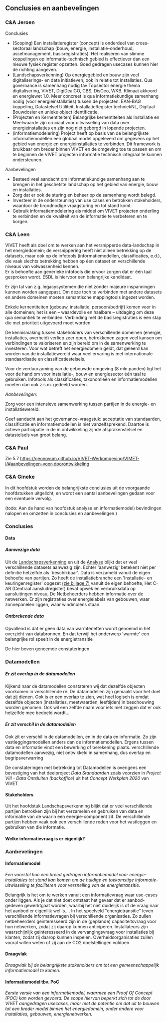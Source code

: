 Conclusies en aanbevelingen
---------------------------

### C&A Jeroen

Conclusies

-	(Scoping) Een installatieregister (concept) is onderdeel van cross-sectoraal landschap (bouw, energie, installatie-onderhoud, assetmanagement, basisregistraties). Het realiseren van slimme koppelingen op informatie-technisch gebied is effectiever dan een nieuwe fysiek register opzetten. Goed gedragen usecases kunnen hier de richting aangeven.
-	(Landschapsverkenning)
Op energiegebied en bouw zijn veel digitaliserings- en data initiatieven, ook in relatie tot installaties. 
Qua governance is samenhang nodig tav Topsector energie thema digitalisering, VIVET, DigiDealGO, CBS, DisGeo, WKB, Klimaat akkoord en energiewet 1.0.
Meer concreet is qua informatiekundige samenhang nodig (voor energieinstallaties) tussen de projecten: EAN-BAG koppeling, Datastelsel Utiliteit, InstallatieRegister techniekNL, Digitaal Bouwdosier en unieke object identificatie.
-	(Projecten en Kernentiteiten)
Belangrijke kernentiteiten als Installatie en Meetwaarde zijn cruciaal voor uitwisseling van data over energieinstallaties en zijn nog niet geborgd in lopende projecten.
-	(informatiemodelering)
Project heeft op basis van de belangrijkste informatiemodellen een globaal model opgeleverd om gegevens op het gebied van energie en energieinstallaties te verbinden. Dit framework is bruikbaar om breder binnen VIVET en de omgeving toe te passen en om te beginnen de VIVET projecten informatie technisch integraal te kunnen ondersteunen.

Aanbevelingen
-	Besteed veel aandacht om informatiekundige samenhang aan te brengen in het geschetste landschap op het gebied van energie, bouw en installaties.
-	Zorg dat er ook de sturing en beheer op de samenhang wordt belegd.
-	Investeer in de ondersteuning van use cases en betrokken stakeholders, waardoor de broodnodige vraagsturing en tot stand komt. 
-	Gebruik informatiemodelering als middel om VIVET projecten onderling te verbinden en de kwaliteit van de informatie te verbeteren en te borgen.


### C&A Leen

VIVET heeft als doel om te werken aan het versnipperde data-landschap in het
energiedomein; de versnippering heeft niet alleen betrekking op de datasets,
maar ook op de infotools (informatiemodellen, classificaties, e.d.), die vaak
slechts betrekking hebben op één dataset en verschillende niveaus van
volwassenheid kennen.  
Er is behoefte aan generieke infotools die ervoor zorgen dat er één taal
gesproken wordt. ESDL is hiervoor een belangrijke kandidaat.

Er zijn tal van z.g. legacysystemen die niet zonder majeure inspanningen kunnen
worden aangepast. Om deze toch te verbinden met andere datasets en andere
domeinen moeten semantische mappingtools ingezet worden.

Enkele kernentiteiten (gebouw, installatie, persoon/bedrijf) komen voor in alle
domeinen; het is een – waardevolle en haalbare – uitdaging om deze qua semantiek
te verbinden. Verbinding met de basisregistraties is een stap die met prioriteit
uitgevoerd moet worden.

De kennismaking tussen stakeholders van verschillende domeinen (energie,
installaties, overheid) verliep zeer open, betrokkenen zagen veel kansen om
verbindingen te valoriseren en zijn bereid om in de samenwerking te investeren.
Voor wat betreft het energiedomein geldt, dat geleerd kan worden van de
installatiewereld waar veel ervaring is met internationale standaardisatie en
classificatiestelsels.

Voor de verduurzaming van de gebouwde omgeving (8 mln panden) ligt het voor de
hand om voor installatie-, bouw en energiesector één taal te gebruiken.
Infotools als classificaties, taxonomieën en informatiemodellen moeten dan ook
z.s.m. gedeeld worden.

*Aanbevelingen:*

Zorg voor een intensieve samenwerking tussen partijen in de energie- en
installatiewereld.

Geef aandacht aan het governance-vraagstuk: acceptatie van standaarden,
classificatie en informatiemodellen is niet vanzelfsprekend. Daartoe is actieve
participatie in de in ontwikkeling zijnde afsprakenstelsel en datastelsels van
groot belang.

### C&A Paul

Zie 5.7 https://geonovum.github.io/VIVET-Werkomgeving/VIMET-I/#aanbevelingen-voor-doorontwikkeling


### C&A Gineke

In dit hoofdstuk worden de belangrijkste conclusies uit de voorgaande
hoofdstukken uitgelicht, en wordt een aantal aanbevelingen gedaan voor een
eventuele vervolg.

(todo: Aan de hand van hoofdstuk analyse en informatiemodel) bevindingen nalopen
en omzetten in conclusies en aanbevelingen.)

### Conclusies

#### Data

##### Aanwezige data

Uit de [Landschapsverkenning](#landschapsverkenning) en uit de
[Analyse](#analyse) blijkt dat er veel verschillende datasets aanwezig zijn.
Echter 'aanwezig' betekent niet per definitie hetzelfde als 'beschikbaar'. Data
is verzameld vanuit de eigen behoefte van partijen. Zo heeft de
installatiebranche een 'Installatie- en keuringenregister' opgezet [(zie bijlage
7)](#bijlage-7) vanuit de eigen behoefte, Het C-AR (Centraal aansluitregister)
bevat opwek en verbruiksdata op aansluitingen niveau, De Netbeheerders hebben
informatie over de netwerken. Er zijn registraties over energielabels van
gebouwen, waar zonnepanelen liggen, waar windmolens staan.

##### Ontbrekende data

Opvallend is dat er geen data van warmtenetten wordt genoemd in het overzicht
van databronnen. En dat terwijl het onderwerp 'warmte' een belangrijke rol
speelt in de energietransitie

De hier boven genoemde constateringen

### Datamodellen

##### Er zit overlap in de datamodellen

Kijkend naar de datamodellen constateren wij dat dezelfde objecten voorkomen in
verschillende re. De datamodellen zijn gemaakt voor het doel dat zij dienen. Ook
is er een overlap te zien, wat heel logisch is omdat dezelfde objecten
(installaties, meetwaarden, leeftijden) in beschouwing worden genomen. Ook wil
een zelfde naam voor iets niet zeggen dat er ook hetzelfde mee bedoeld wordt...

##### Er zit verschil in de datamodellen

Ook zit er verschil in de datamodellen, en in de data en informatie. Zo zijn
vastleggingsmodellen anders dan de informatiemodellen. Ergens tussen data en
informatie vindt een bewerking of berekening plaats. verschillende datamodellen
aanwezig, niet ontwikkeld in samenhang, dus overlap en begripsverwarring

De constateringen met betrekking tot Datamodellen is overigens een bevestiging
van het deelproject *Data Standaarden* zoals voorzien in *Project VIII - Data
Ontsluiten (backoffice)* uit het *Concept Werkplan 2020* van VIVET

#### Stakeholders

Uit het hoofdstuk Landschapsverkenning blijkt dat er veel verschillende partijen
betrokken zijn bij het verzamelen en gebruiken van data en informatie van de
waarin een energie-component zit. De verschillende partijen hebben vaak ook een
verschillende reden voor het vastleggen en gebruiken van die informatie.

#### Welke informatievraag is er eigenlijk?

### Aanbevelingen

#### Informatiemodel

*Een voorstel hoe een breed gedragen informatiemodel voor energie-installaties
tot stand kan komen om de huidige en toekomstige informatie-uitwisseling te
faciliteren voor versnelling van de energietransitie.*

Belangrijk is het om te werken vanuit een informatievraag waar use-cases onder
liggen. Als je dat niet doet ontstaat het gevaar dat er aanbod-gedeven
gewerktgaat worden, waarbij het niet duidelijk is of de vraag naar het aanbod er
eigenlijk wel is.... In het speelveld "energietransitie" leven verschillende
informatievragen bij verschillende organisaties. Zo zullen netbeheerders
geinteresseerd zijn in de (geplande) capaciteitsvraag voor hun netwerken, zodat
zij daarop kunnen anticiperen. Installateurs zijn waarschijnlijk geinteresseerd
in de vervangingsvraag voor installaties bij klanten, zodat zij daarop kunnen
inspelen. Overheidsorganisaties zullen vooral willen weten of zij aan de CO2
doelstellingen voldoen.

#### Draagvlak

*Draagvlak bij de belangrijkste stakeholders om tot een gemeenschappelijk
informatiemodel te komen.*

#### Informatiemodel tbv. PoC

*Eerste versie van een informatiemodel, waarmee een Proof Of Concept (POC) kan
worden gevoerd. De scope hiervan beperkt zich tot de door VIVET aangedragen
usecases, maar met de potentie om dat uit te bouwen tot een breder model binnen
het energiedomein, onder andere voor installaties, gebouwen, energienetwerken.*
